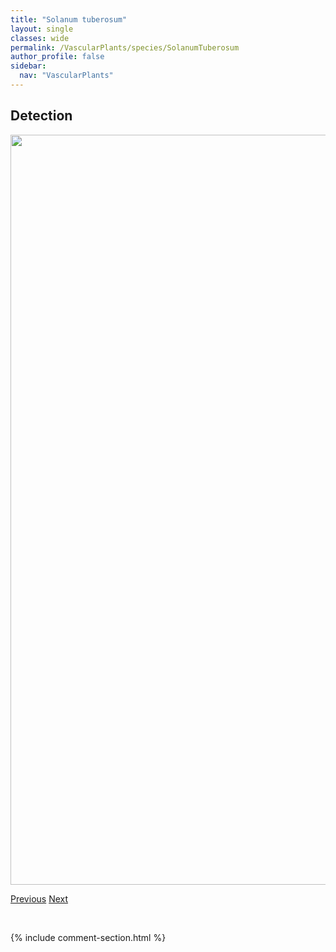 ```yaml
---
title: "Solanum tuberosum"
layout: single
classes: wide
permalink: /VascularPlants/species/SolanumTuberosum
author_profile: false
sidebar:
  nav: "VascularPlants"
---
```


<h2>Detection</h2>

<a href="https://drive.google.com/uc?export=view&id=1HjE86Qtb4HyvSRChDDFAEstxoJQtd7x9">
<img src="https://drive.google.com/uc?export=view&id=1HjE86Qtb4HyvSRChDDFAEstxoJQtd7x9" height = "1200" width = "800">
</a>


<a href="/DevelopmentWebsite/VascularPlants/species/SolanumTriflorum" class="pagination--pager" title="Wild Tomato">Previous</a> <a href="/DevelopmentWebsite/VascularPlants/species/Solidago" class="pagination--pager" title="Goldenrods">Next</a>

<p>&nbsp;</p>

{% include comment-section.html %}
